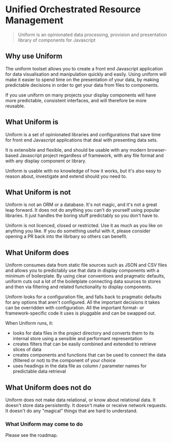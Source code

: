 # Unified Orchestrated Resource Management

> Uniform is an opinionated data processing, provision and presentation library of components for Javascript

## Why use Uniform

The uniform toolset allows you to create a front end Javascript application for data visualisation and manipulation quickly and easily. Using uniform will make it easier to spend time on the presentation of your data, by making predictable decisions in order to get your data from files to components.

If you use uniform on many projects your display components will have more predictable, consistent interfaces, and will therefore be more reusable.

## What Uniform is

Uniform is a set of opinionated libraries and configurations that save time for front end Javascript applications that deal with presenting data sets. 

It is extensible and flexible, and should be usable with any modern browser-based Javascript project regardless of framework, with any file format and with any display component or library.

Uniform is usable with no knowledge of how it works, but it's also easy to reason about, investigate and extend should you need to.

## What Uniform is not

Uniform is not an ORM or a database. It's not magic, and it's not a great leap forward. It does not do anything you can't do yourself using popular libraries. It just handles the boring stuff predictably so you don't have to.

Uniform is not licenced, closed or restricted. Use it as much as you like on anything you like. If you do something useful with it, please consider opening a PR back into the librbary so others can benefit.

## What Uniform does

Uniform consumes data from static file sources such as JSON and CSV files and allows you to predictably use that data in display components with a minimum of boilerplate. By using clear conventions and pragmatic defaults, uniform cuts out a lot of the boiletplate connecting data sources to stores and then via filtering and related functionality to display components.

Uniform looks for a configuration file, and falls back to pragmatic defaults for any options that aren't configured. All the important decisions it takes can be overridden with configuration. All the important format- or framework-specific code it uses is pluggable and can be swapped out.

When Uniform runs, it:
  * looks for data files in the project directory and converts them to its internal store using a sensible and performant representation
  * creates filters that can be easily combined and extended to retrieve slices of data
  * creates components and functions that can be used to connect the data (filtered or not) to the component of your choice
  * uses headings in the data file as column / parameter names for predictable data retrieval

## What Uniform does not do

Uniform does not make data relational, or know about relational data. It doesn't store data persistently. It doesn't make or receive network requests. It doesn't do any "magical" things that are hard to understand.

### What Uniform may come to do

Please see the roadmap.
